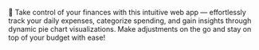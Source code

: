 💸 Take control of your finances with this intuitive web app — effortlessly track your daily expenses, categorize spending, and gain insights through dynamic pie chart visualizations. Make adjustments on the go and stay on top of your budget with ease!
